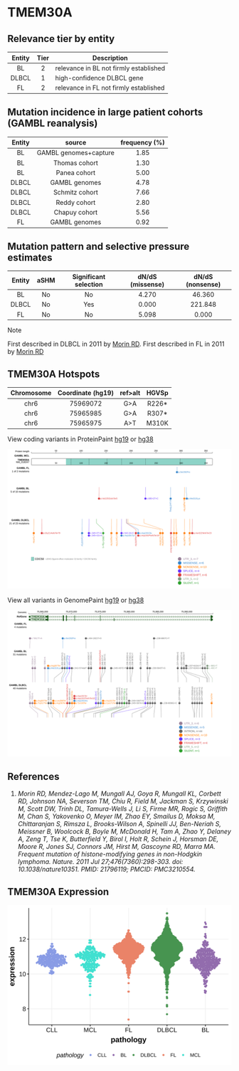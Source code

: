 # TMEM30A

## Relevance tier by entity

|Entity|Tier|Description                           |
|:------:|:----:|--------------------------------------|
|BL    |2   |relevance in BL not firmly established|
|DLBCL |1   |high-confidence DLBCL gene            |
|FL    |2   |relevance in FL not firmly established|

## Mutation incidence in large patient cohorts (GAMBL reanalysis)

|Entity|source               |frequency (%)|
|:------:|:---------------------:|:-------------:|
|BL    |GAMBL genomes+capture|1.85         |
|BL    |Thomas cohort        |1.30         |
|BL    |Panea cohort         |5.00         |
|DLBCL |GAMBL genomes        |4.78         |
|DLBCL |Schmitz cohort       |7.66         |
|DLBCL |Reddy cohort         |2.80         |
|DLBCL |Chapuy cohort        |5.56         |
|FL    |GAMBL genomes        |0.92         |

## Mutation pattern and selective pressure estimates

|Entity|aSHM|Significant selection|dN/dS (missense)|dN/dS (nonsense)|
|:------:|:----:|:---------------------:|:----------------:|:----------------:|
|BL    |No  |No                   |4.270           | 46.360         |
|DLBCL |No  |Yes                  |0.000           |221.848         |
|FL    |No  |No                   |5.098           |  0.000         |


> [!NOTE]
> First described in DLBCL in 2011 by [Morin RD](https://pubmed.ncbi.nlm.nih.gov/21796119). First described in FL in 2011 by [Morin RD](https://pubmed.ncbi.nlm.nih.gov/21796119)

 ## TMEM30A Hotspots

| Chromosome |Coordinate (hg19) | ref>alt | HGVSp | 
 | :---:| :---: | :--: | :---: |
| chr6 | 75969072 | G>A | R226* |
| chr6 | 75965985 | G>A | R307* |
| chr6 | 75965975 | A>T | M310K |

View coding variants in ProteinPaint [hg19](https://morinlab.github.io/LLMPP/GAMBL/TMEM30A_protein.html)  or [hg38](https://morinlab.github.io/LLMPP/GAMBL/TMEM30A_protein_hg38.html)

![image](images/proteinpaint/TMEM30A_NM_018247.svg)

View all variants in GenomePaint [hg19](https://morinlab.github.io/LLMPP/GAMBL/TMEM30A.html)  or [hg38](https://morinlab.github.io/LLMPP/GAMBL/TMEM30A_hg38.html)

![image](images/proteinpaint/TMEM30A.svg)

## References
1. *Morin RD, Mendez-Lago M, Mungall AJ, Goya R, Mungall KL, Corbett RD, Johnson NA, Severson TM, Chiu R, Field M, Jackman S, Krzywinski M, Scott DW, Trinh DL, Tamura-Wells J, Li S, Firme MR, Rogic S, Griffith M, Chan S, Yakovenko O, Meyer IM, Zhao EY, Smailus D, Moksa M, Chittaranjan S, Rimsza L, Brooks-Wilson A, Spinelli JJ, Ben-Neriah S, Meissner B, Woolcock B, Boyle M, McDonald H, Tam A, Zhao Y, Delaney A, Zeng T, Tse K, Butterfield Y, Birol I, Holt R, Schein J, Horsman DE, Moore R, Jones SJ, Connors JM, Hirst M, Gascoyne RD, Marra MA. Frequent mutation of histone-modifying genes in non-Hodgkin lymphoma. Nature. 2011 Jul 27;476(7360):298-303. doi: 10.1038/nature10351. PMID: 21796119; PMCID: PMC3210554.*
## TMEM30A Expression
![image](images/gene_expression/TMEM30A_by_pathology.svg)
